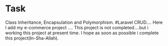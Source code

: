 # Task
Class Inheritance, Encapsulation and Polymorphism.
#Laravel CRUD....
Here I  add my e-commerce project ....
This project is not completed....but i working this project at present time.
I hope as soon as possible i complete this project(In-Sha-Allah).
